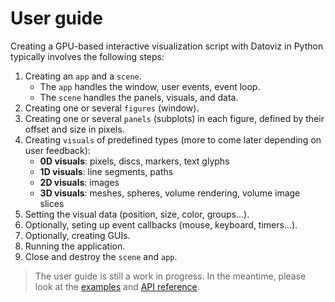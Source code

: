 # User guide

Creating a GPU-based interactive visualization script with Datoviz in Python typically involves the following steps:

1. Creating an `app` and a `scene`.
    * The `app` handles the window, user events, event loop.
    * The `scene` handles the panels, visuals, and data.
2. Creating one or several `figures` (window).
3. Creating one or several `panels` (subplots) in each figure, defined by their offset and size in pixels.
4. Creating `visuals` of predefined types (more to come later depending on user feedback):
    * **0D visuals**: pixels, discs, markers, text glyphs
    * **1D visuals**: line segments, paths
    * **2D visuals**: images
    * **3D visuals**: meshes, spheres, volume rendering, volume image slices
5. Setting the visual data (position, size, color, groups...).
6. Optionally, seting up event callbacks (mouse, keyboard, timers...).
7. Optionally, creating GUIs.
8. Running the application.
9. Close and destroy the `scene` and `app`.

> The user guide is still a work in progress. In the meantime, please look at the [examples](docs/examples.md) and [API reference](docs/api.md).
